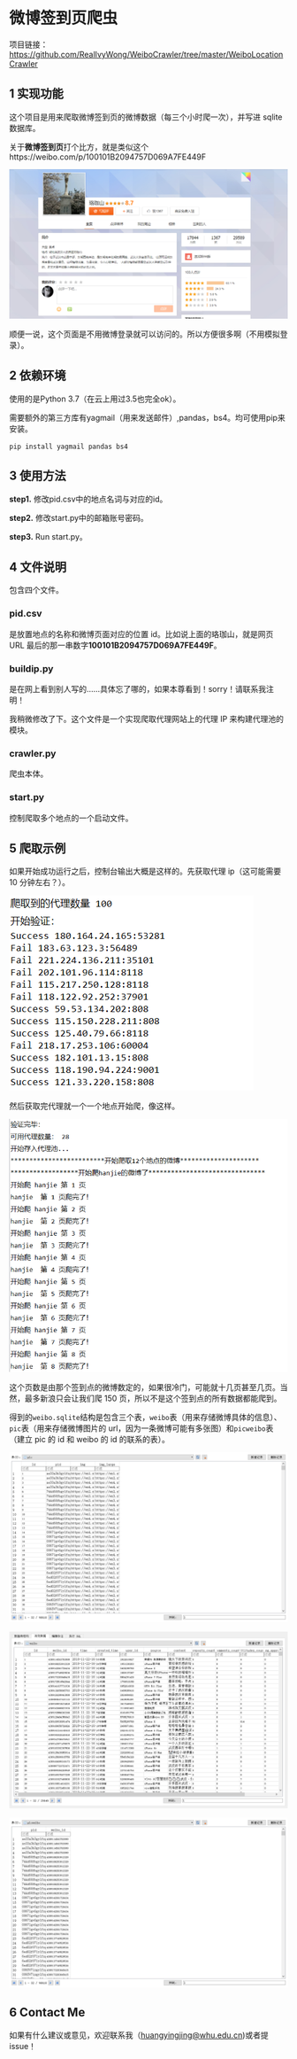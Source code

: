 # 微博签到页爬虫

项目链接：https://github.com/RealIvyWong/WeiboCrawler/tree/master/WeiboLocationCrawler

## 1 实现功能

这个项目是用来爬取微博签到页的微博数据（每三个小时爬一次），并写进 sqlite 数据库。

关于**微博签到页**打个比方，就是类似这个https://weibo.com/p/100101B2094757D069A7FE449F

![](assets/1543409340810.png)

顺便一说，这个页面是不用微博登录就可以访问的。所以方便很多啊（不用模拟登录）。

## 2 依赖环境

使用的是Python 3.7（在云上用过3.5也完全ok）。

需要额外的第三方库有yagmail（用来发送邮件）,pandas，bs4。均可使用pip来安装。

```
pip install yagmail pandas bs4
```

## 3 使用方法

**step1.** 修改pid.csv中的地点名词与对应的id。

**step2.** 修改start.py中的邮箱账号密码。

**step3.** Run start.py。

## 4 文件说明

包含四个文件。

### pid.csv

是放置地点的名称和微博页面对应的位置 id。比如说上面的珞珈山，就是网页 URL 最后的那一串数字**100101B2094757D069A7FE449F**。

### buildip.py

是在网上看到别人写的……具体忘了哪的，如果本尊看到！sorry！请联系我注明！

我稍微修改了下。这个文件是一个实现爬取代理网站上的代理 IP 来构建代理池的模块。

### crawler.py

爬虫本体。

### start.py

控制爬取多个地点的一个启动文件。

## 5 爬取示例

如果开始成功运行之后，控制台输出大概是这样的。先获取代理 ip（这可能需要 10 分钟左右？）。

![1545037686110](assets/1545037686110.png)

然后获取完代理就一个一个地点开始爬，像这样。

![1545037751972](assets/1545037751972.png)

这个页数是由那个签到点的微博数定的，如果很冷门，可能就十几页甚至几页。当然，最多新浪只会让我们爬 150 页，所以不是这个签到点的所有数据都能爬到。

得到的`weibo.sqlite`结构是包含三个表，`weibo`表（用来存储微博具体的信息）、`pic`表（用来存储微博图片的 url，因为一条微博可能有多张图）和`picweibo`表（建立 pic 的 id 和 weibo 的 id 的联系的表）。

![1545038005026](assets/1545038005026.png)

![1545038022806](assets/1545038022806.png)

![1545038040195](assets/1545038040195.png)

## 6 Contact Me

如果有什么建议或意见，欢迎联系我（huangyingjing@whu.edu.cn)或者提 issue！
